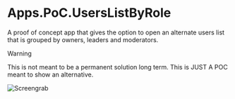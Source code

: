 # Apps.PoC.UsersListByRole

A proof of concept app that gives the option to open an alternate users list that is grouped by owners, leaders and moderators. 

> [!WARNING]
> This is not meant to be a permanent solution long term. This is JUST A POC meant to show an alternative.

![Screengrab](docs/assets/example.gif)
